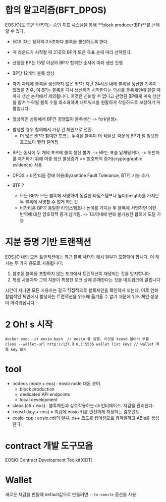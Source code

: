 # 합의 알고리즘(BFT_DPOS)
EOS.IO(토큰)은 반복되는 승인 투표 시스템을 통해 **block producer(BP)**를 선택할 수 있다. 

* EOS.IO는 정확히 0.5초마다 블록을 생산하도록 한다. 
* 매 라운드가 시작될 때 21곳의 BP가 토큰 득표 순에 따라 선택된다. 
* 선정된 BP는 15명 이상의 BP가 합의한 순서에 따라 생산 진행
* BP당 12개씩 블록 생성

* 자기 차례에 블록을 생산하지 않은 BP가 지난 24시간 내에 블록을 생산한 기록이 없었을 경우, 이 BP는 블록을 다시 생산하기 시작한다는 의사를 블록체인에 알릴 때까지 생산 순서에서 제외됩니다. 이것은 신뢰할 수 없다고 판명된 BP에게 계속 생산을 맡겨 누락될 블록 수를 최소화하여 네트워크를 원활하게 작동하도록 보장하기 위함입니다.

* 정상적인 상황에서 BP간 경쟁없이 블록생산 -> fork발생x
 + 발생할 경우 합의해서 가장 긴 체인으로 전환.
    - 더 많은 BP가 참여한 포크는 누락된 블록이 더 적을것. 때문에 BP가 덜 참요한 포크보다 빨리 길어짐
* BP는 동시에 두 개의 포크에 블록 생산 불가. -> BP는 표를 잃게될거다. -> 위반자를 제거하기 위해 이중 생산 발생증거 => 암호학적 증거(cryptographic evidence) 사용

* DPOS + 비잔티움 장애 허용(Byzantine Fault Tolerance, BTF) 기능 추가. 
* BTF ?
    + 모든 BP가 모든 블록에 서명하여 동일한 타임스탬프나 높이(height)를 가지는 두 블록에 서명할 수 없게 하는것
    + 비잔티움 BP가 동일한 타임스탬프나 높이를 가지는 두 블록에 서명하면 이런 반역에 대한 암호학적 증거 남게됨. -> 1초이내에 번복 불가능한 합의에 도달 가능

# 지분 증명 기반 트랜잭션
EOS.IO 내의 모든 트랜잭션에는 최근 블록 헤더의 해시 일부가 포함돼야 합니다. 이 해시는 두 가지 용도로 사용됩니다:

1. 참조된 블록을 포함하지 않는 포크에서 트랜잭션이 재생되는 것을 방지합니다
2. 특정 사용자와 그의 지분이 특정한 포크 상에 존재한다는 것을 네트워크에 알립니다

시간이 지나면 모든 사용자는 결국 직접적으로 블록체인을 확인하게 되는데, 이로 인해 합법적인 체인에서 발생하는 트랜잭션을 위조해 옮겨올 수 없기 때문에 위조 체인 생성이 어려워집니다.


# 2 Oh! s 시작
```
docker exec -it eosio bash  // eosio 쉘 실행. 이것을 keosd 쉘이라 부름
cleos --wallet-url http://127.0.0.1:5555 wallet list keys // wallet 목록 key 보기
```


# tool
+ nodeos (node + eos) : eosio node 대몬 코어. 
    - block production
    - dedicated API endpoints
    - local development
+ cleos (cli + eos) : 블록체인과 상호작용하는 cli 인터페이스. 지갑을 관리한다.
+ keosd (key + eos) = 지갑에 eosio 키를 안전하게 저장하는 컴포넌트
+ eosio-cpp : eosio.cdt의 일부, c++ 코드를 웹어셈으로 컴파일하고 ABIs를 생성한다.

# contract 개발 도구모음
EOSIO Contract Development Toolkit(CDT)


# Wallet
새로운 지갑을 만들때 default값으로 만들려면 ```--to-consle``` 옵션을 사용
